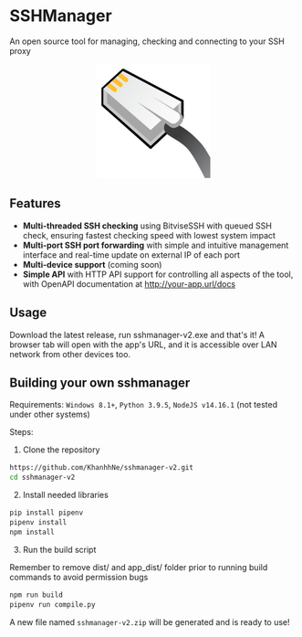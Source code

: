 # SSHManager

An open source tool for managing, checking and connecting to your SSH proxy

<div style="text-align: center;">
  <!--suppress CheckImageSize -->
  <img src="logo.png" alt="sshmanager logo" width="200"/>
</div>

Features
----

- **Multi-threaded SSH checking** using BitviseSSH with queued SSH check,
  ensuring fastest checking speed with lowest system impact
- **Multi-port SSH port forwarding** with simple and intuitive management
  interface and real-time update on external IP of each port
- **Multi-device support** (coming soon)
- **Simple API** with HTTP API support for controlling all aspects of the tool,
  with OpenAPI documentation at http://your-app.url/docs

Usage
----
Download the latest release, run sshmanager-v2.exe and that's it! A browser tab
will open with the app's URL, and it is accessible over LAN network from other
devices too.

Building your own sshmanager
----
Requirements: `Windows 8.1+`, `Python 3.9.5`, `NodeJS v14.16.1` (not tested
under other systems)

Steps:

1. Clone the repository

```bash
https://github.com/KhanhhNe/sshmanager-v2.git
cd sshmanager-v2
```

2. Install needed libraries

```bash
pip install pipenv
pipenv install
npm install
```

3. Run the build script

Remember to remove dist/ and app_dist/ folder prior to running build commands to
avoid permission bugs

```bash
npm run build
pipenv run compile.py
```

A new file named `sshmanager-v2.zip` will be generated and is ready to use!
